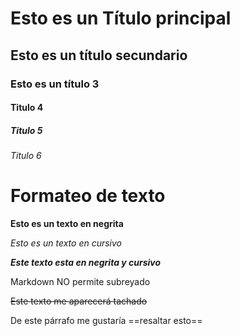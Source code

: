 # Esto es un Título principal
## Esto es un título secundario
### Esto es un título 3
#### Titulo 4
##### Titulo 5
###### Titulo 6

# Formateo de texto

**Esto es un texto en negrita**

*Esto es un texto en cursivo*

***Este texto esta en negrita y cursivo***

Markdown NO permite subreyado

~~Este texto me aparecerá tachado~~

De este párrafo me gustaría ==resaltar esto==
